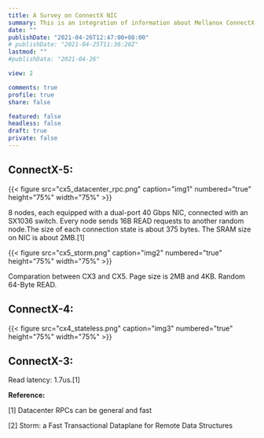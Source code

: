 ```yaml
---
title: A Survey on ConnectX NIC
summary: This is an integration of information about Mellanox ConnectX-3, ConnectX-4 and ConnectX-5 NIC.
date: ""
publishDate: "2021-04-26T12:47:00+08:00"
# publishDate: "2021-04-25T11:36:20Z"
lastmod: ""
#publishData: "2021-04-26"

view: 2

comments: true
profile: true
share: false

featured: false
headless: false
draft: true
private: false
---
```


## ConnectX-5:

{{< figure src="cx5_datacenter_rpc.png" caption="img1" numbered="true" height="75%" width="75%" >}}

8 nodes, each equipped with a dual-port 40 Gbps NIC, connected with an SX1036 switch. Every node sends 16B READ requests to another random node.The size of each connection state is about 375 bytes. The SRAM size on NIC is about 2MB.[1]

{{< figure src="cx5_storm.png" caption="img2" numbered="true" height="75%" width="75%" >}}

Comparation between CX3 and CX5. Page size is 2MB and 4KB. Random 64-Byte READ.


## ConnectX-4:

{{< figure src="cx4_stateless.png" caption="img3" numbered="true" height="75%" width="75%" >}}

## ConnectX-3:

Read latency: 1.7us.[1]

**Reference:**

[1] Datacenter RPCs can be general and fast

[2] Storm: a Fast Transactional Dataplane for Remote Data Structures